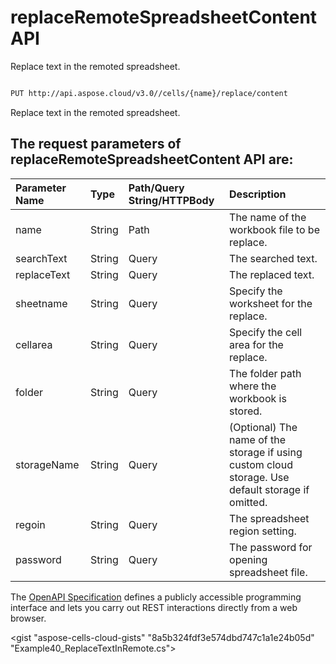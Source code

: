 # **replaceRemoteSpreadsheetContent API**

Replace text in the remoted spreadsheet. 

```bash

PUT http://api.aspose.cloud/v3.0//cells/{name}/replace/content

```
Replace text in the remoted spreadsheet.

## The request parameters of **replaceRemoteSpreadsheetContent** API are: 

| Parameter Name | Type | Path/Query String/HTTPBody | Description | 
| :- | :- | :- |:- | 
|name|String|Path|The name of the workbook file to be replace.|
|searchText|String|Query|The searched text.|
|replaceText|String|Query|The replaced text.|
|sheetname|String|Query|Specify the worksheet for the replace.|
|cellarea|String|Query|Specify the cell area for the replace.|
|folder|String|Query|The folder path where the workbook is stored.|
|storageName|String|Query|(Optional) The name of the storage if using custom cloud storage. Use default storage if omitted.|
|regoin|String|Query|The spreadsheet region setting.|
|password|String|Query|The password for opening spreadsheet file.|


The [OpenAPI Specification](https://reference.aspose.cloud/cells/#/SearchControllor/ReplaceRemoteSpreadsheetContent) defines a publicly accessible programming interface and lets you carry out REST interactions directly from a web browser.

<gist "aspose-cells-cloud-gists" "8a5b324fdf3e574dbd747c1a1e24b05d" "Example40_ReplaceTextInRemote.cs">

